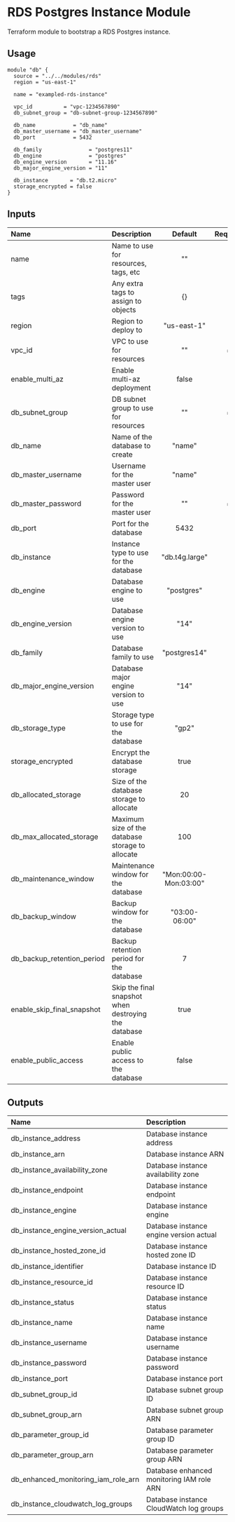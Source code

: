 # RDS Postgres Instance Module

Terraform module to bootstrap a RDS Postgres instance.

## Usage

```hcl
module "db" {
  source = "../../modules/rds"
  region = "us-east-1"

  name = "exampled-rds-instance"

  vpc_id          = "vpc-1234567890"
  db_subnet_group = "db-subnet-group-1234567890"

  db_name            = "db_name"
  db_master_username = "db_master_username"
  db_port            = 5432

  db_family               = "postgres11"
  db_engine               = "postgres"
  db_engine_version       = "11.16"
  db_major_engine_version = "11"

  db_instance       = "db.t2.micro"
  storage_encrypted = false
}
```

## Inputs

| Name                       | Description                                          |        Default        | Required |
| :------------------------- | :--------------------------------------------------- | :-------------------: | :------: |
| name                       | Name to use for resources, tags, etc                 |          ""           |          |
| tags                       | Any extra tags to assign to objects                  |          {}           |          |
| region                     | Region to deploy to                                  |      "us-east-1"      |          |
| vpc_id                     | VPC to use for resources                             |          ""           |    ✅    |
| enable_multi_az            | Enable multi-az deployment                           |         false         |          |
| db_subnet_group            | DB subnet group to use for resources                 |          ""           |    ✅    |
| db_name                    | Name of the database to create                       |        "name"         |          |
| db_master_username         | Username for the master user                         |        "name"         |          |
| db_master_password         | Password for the master user                         |          ""           |    ✅    |
| db_port                    | Port for the database                                |         5432          |          |
| db_instance                | Instance type to use for the database                |    "db.t4g.large"     |          |
| db_engine                  | Database engine to use                               |      "postgres"       |          |
| db_engine_version          | Database engine version to use                       |         "14"          |          |
| db_family                  | Database family to use                               |     "postgres14"      |          |
| db_major_engine_version    | Database major engine version to use                 |         "14"          |          |
| db_storage_type            | Storage type to use for the database                 |         "gp2"         |          |
| storage_encrypted          | Encrypt the database storage                         |         true          |          |
| db_allocated_storage       | Size of the database storage to allocate             |          20           |          |
| db_max_allocated_storage   | Maximum size of the database storage to allocate     |          100          |          |
| db_maintenance_window      | Maintenance window for the database                  | "Mon:00:00-Mon:03:00" |          |
| db_backup_window           | Backup window for the database                       |     "03:00-06:00"     |          |
| db_backup_retention_period | Backup retention period for the database             |           7           |          |
| enable_skip_final_snapshot | Skip the final snapshot when destroying the database |         true          |          |
| enable_public_access       | Enable public access to the database                 |         false         |          |

## Outputs

| Name                                | Description                               |
| :---------------------------------- | :---------------------------------------- |
| db_instance_address                 | Database instance address                 |
| db_instance_arn                     | Database instance ARN                     |
| db_instance_availability_zone       | Database instance availability zone       |
| db_instance_endpoint                | Database instance endpoint                |
| db_instance_engine                  | Database instance engine                  |
| db_instance_engine_version_actual   | Database instance engine version actual   |
| db_instance_hosted_zone_id          | Database instance hosted zone ID          |
| db_instance_identifier              | Database instance ID                      |
| db_instance_resource_id             | Database instance resource ID             |
| db_instance_status                  | Database instance status                  |
| db_instance_name                    | Database instance name                    |
| db_instance_username                | Database instance username                |
| db_instance_password                | Database instance password                |
| db_instance_port                    | Database instance port                    |
| db_subnet_group_id                  | Database subnet group ID                  |
| db_subnet_group_arn                 | Database subnet group ARN                 |
| db_parameter_group_id               | Database parameter group ID               |
| db_parameter_group_arn              | Database parameter group ARN              |
| db_enhanced_monitoring_iam_role_arn | Database enhanced monitoring IAM role ARN |
| db_instance_cloudwatch_log_groups   | Database instance CloudWatch log groups   |
